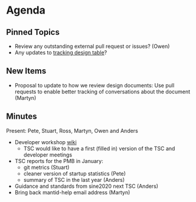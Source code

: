 Agenda
======

Pinned Topics
-------------
* Review any outstanding external pull request or issues? (Owen)
* Any updates to [tracking design table](https://github.com/mantidproject/documents/blob/master/Project-Management/TechnicalSteeringCommittee/reports/TSC-TrackingDesignProposals.md)?

New Items
---------
* Proposal to update to how we review design documents: Use pull requests to enable better tracking of conversations about the document (Martyn)

Minutes
-------

Present: Pete, Stuart, Ross, Martyn, Owen and Anders

* Developer workshop [wiki](http://www.mantidproject.org/Category:Workshop2016) 
  * TSC would like to have a first (filled in) version of the TSC and developer meetings
* TSC reports for the PMB in January:
  * git metrics (Stuart)
  * cleaner version of startup statistics (Pete)
  * summary of TSC in the last year (Anders)
* Guidance and standards from sine2020 next TSC (Anders)
* Bring back mantid-help email address (Martyn)
